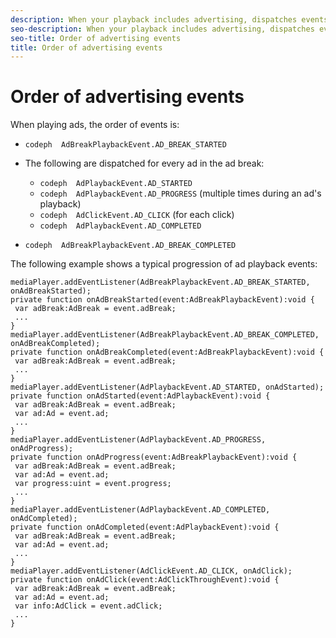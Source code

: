```yaml
---
description: When your playback includes advertising, dispatches events/notifications in generally expected sequences. Your player can implement actions based on events in the expected sequence.
seo-description: When your playback includes advertising, dispatches events/notifications in generally expected sequences. Your player can implement actions based on events in the expected sequence.
seo-title: Order of advertising events
title: Order of advertising events
---
```


# Order of advertising events

<a id="section_69E3CCBC57BB48399799876E83908348"></a>

When playing ads, the order of events is:
* `codeph  AdBreakPlaybackEvent.AD_BREAK_STARTED`
* The following are dispatched for every ad in the ad break:
    * `codeph  AdPlaybackEvent.AD_STARTED`
    * `codeph  AdPlaybackEvent.AD_PROGRESS` (multiple times during an ad's playback)
    * `codeph  AdClickEvent.AD_CLICK` (for each click)
    * `codeph  AdPlaybackEvent.AD_COMPLETED`
  
* `codeph  AdBreakPlaybackEvent.AD_BREAK_COMPLETED`

The following example shows a typical progression of ad playback events:

```
mediaPlayer.addEventListener(AdBreakPlaybackEvent.AD_BREAK_STARTED, onAdBreakStarted); 
private function onAdBreakStarted(event:AdBreakPlaybackEvent):void { 
 var adBreak:AdBreak = event.adBreak; 
 ... 
} 
mediaPlayer.addEventListener(AdBreakPlaybackEvent.AD_BREAK_COMPLETED, onAdBreakCompleted); 
private function onAdBreakCompleted(event:AdBreakPlaybackEvent):void { 
 var adBreak:AdBreak = event.adBreak; 
 ... 
} 
mediaPlayer.addEventListener(AdPlaybackEvent.AD_STARTED, onAdStarted); 
private function onAdStarted(event:AdPlaybackEvent):void { 
 var adBreak:AdBreak = event.adBreak; 
 var ad:Ad = event.ad; 
 ... 
} 
mediaPlayer.addEventListener(AdPlaybackEvent.AD_PROGRESS, onAdProgress); 
private function onAdProgress(event:AdBreakPlaybackEvent):void { 
 var adBreak:AdBreak = event.adBreak; 
 var ad:Ad = event.ad; 
 var progress:uint = event.progress; 
 ... 
} 
mediaPlayer.addEventListener(AdPlaybackEvent.AD_COMPLETED, onAdCompleted); 
private function onAdCompleted(event:AdPlaybackEvent):void { 
 var adBreak:AdBreak = event.adBreak; 
 var ad:Ad = event.ad; 
 ... 
} 
mediaPlayer.addEventListener(AdClickEvent.AD_CLICK, onAdClick); 
private function onAdClick(event:AdClickThroughEvent):void { 
 var adBreak:AdBreak = event.adBreak; 
 var ad:Ad = event.ad; 
 var info:AdClick = event.adClick; 
 ... 
} 

```
